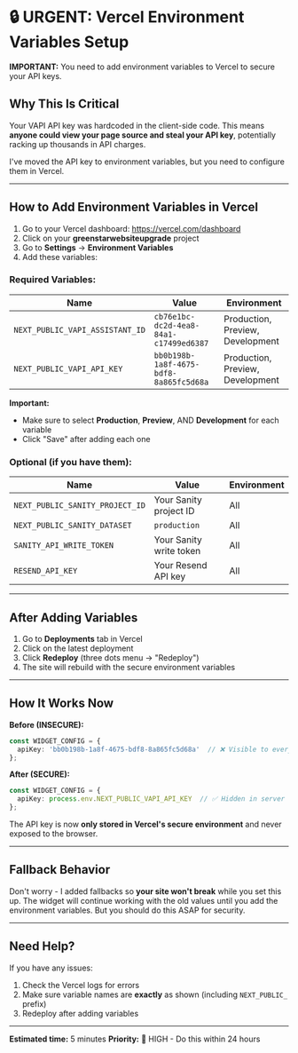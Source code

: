 # 🔒 URGENT: Vercel Environment Variables Setup

**IMPORTANT:** You need to add environment variables to Vercel to secure your API keys.

## Why This Is Critical

Your VAPI API key was hardcoded in the client-side code. This means **anyone could view your page source and steal your API key**, potentially racking up thousands in API charges.

I've moved the API key to environment variables, but you need to configure them in Vercel.

---

## How to Add Environment Variables in Vercel

1. Go to your Vercel dashboard: https://vercel.com/dashboard
2. Click on your **greenstarwebsiteupgrade** project
3. Go to **Settings** → **Environment Variables**
4. Add these variables:

### Required Variables:

| Name | Value | Environment |
|------|-------|-------------|
| `NEXT_PUBLIC_VAPI_ASSISTANT_ID` | `cb76e1bc-dc2d-4ea8-84a1-c17499ed6387` | Production, Preview, Development |
| `NEXT_PUBLIC_VAPI_API_KEY` | `bb0b198b-1a8f-4675-bdf8-8a865fc5d68a` | Production, Preview, Development |

**Important:**
- Make sure to select **Production**, **Preview**, AND **Development** for each variable
- Click "Save" after adding each one

### Optional (if you have them):

| Name | Value | Environment |
|------|-------|-------------|
| `NEXT_PUBLIC_SANITY_PROJECT_ID` | Your Sanity project ID | All |
| `NEXT_PUBLIC_SANITY_DATASET` | `production` | All |
| `SANITY_API_WRITE_TOKEN` | Your Sanity write token | All |
| `RESEND_API_KEY` | Your Resend API key | All |

---

## After Adding Variables

1. Go to **Deployments** tab in Vercel
2. Click on the latest deployment
3. Click **Redeploy** (three dots menu → "Redeploy")
4. The site will rebuild with the secure environment variables

---

## How It Works Now

**Before (INSECURE):**
```typescript
const WIDGET_CONFIG = {
  apiKey: 'bb0b198b-1a8f-4675-bdf8-8a865fc5d68a'  // ❌ Visible to everyone!
};
```

**After (SECURE):**
```typescript
const WIDGET_CONFIG = {
  apiKey: process.env.NEXT_PUBLIC_VAPI_API_KEY  // ✅ Hidden in server config
};
```

The API key is now **only stored in Vercel's secure environment** and never exposed to the browser.

---

## Fallback Behavior

Don't worry - I added fallbacks so **your site won't break** while you set this up. The widget will continue working with the old values until you add the environment variables. But you should do this ASAP for security.

---

## Need Help?

If you have any issues:
1. Check the Vercel logs for errors
2. Make sure variable names are **exactly** as shown (including `NEXT_PUBLIC_` prefix)
3. Redeploy after adding variables

---

**Estimated time:** 5 minutes
**Priority:** 🔴 HIGH - Do this within 24 hours
